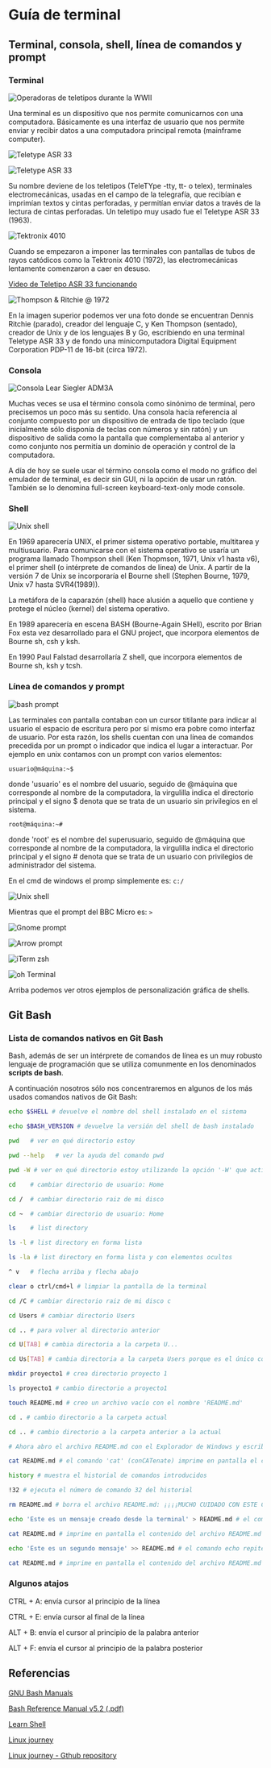 # Guía de terminal

## Terminal, consola, shell, línea de comandos y prompt

### Terminal

![Operadoras de teletipos durante la WWII](./images/WACsOperateTeletype.jpg)

Una terminal es un dispositivo que nos permite comunicarnos con una computadora. Básicamente es una interfaz de usuario que nos permite enviar y recibir datos a una computadora principal remota (mainframe computer).

![Teletype ASR 33](./images/Teletype-33-full.jpg)

![Teletype ASR 33](./images/Teletype%20Model%20ASR-33.jpg)

Su nombre deviene de los teletipos (TeleTYpe -tty, tt- o telex), terminales electromecánicas, usadas en el campo de la telegrafía, que recibían e imprimían textos y cintas perforadas, y permitían enviar datos a través de la lectura de cintas perforadas. Un teletipo muy usado fue el Teletype ASR 33 (1963).

![Tektronix 4010](./images/Tektronix_4010_DSC_0056.jpg)

Cuando se empezaron a imponer las terminales con pantallas de tubos de rayos catódicos como la Tektronix 4010 (1972), las electromecánicas lentamente comenzaron a caer en desuso.

[Video de Teletipo ASR 33 funcionando](https://youtu.be/S81GyMKH7zw)

![Thompson & Ritchie @ 1972](./images/Dennis%20Ritchie%20y%20Ken%20Thompson%20y%20el%20SO%20Unix%20en%201972.jpg)

En la imagen superior podemos ver una foto donde se encuentran Dennis Ritchie (parado), creador del lenguaje C, y Ken Thompson (sentado), creador de Unix y de los lenguajes B y Go, escribiendo en una terminal Teletype ASR 33 y de fondo una minicomputadora Digital Equipment Corporation PDP-11 de 16-bit (circa 1972).

### Consola

![Consola Lear Siegler ADM3A](./images/Lear%20Siegler%20ADM%203A%20Dumb%20console.jpg)

Muchas veces se usa el término consola como sinónimo de terminal, pero precisemos un poco más su sentido. Una consola hacía referencia al conjunto compuesto por un dispositivo de entrada de tipo teclado (que inicialmente sólo disponía de teclas con números y sin ratón) y un dispositivo de salida como la pantalla que complementaba al anterior y como conjunto nos permitía un dominio de operación y control de la computadora.

A día de hoy se suele usar el término consola como el modo no gráfico del emulador de terminal, es decir sin GUI, ni la opción de usar un ratón. También se lo denomina full-screen keyboard-text-only mode console.

### Shell

![Unix shell](./images/unix-shell.jpeg)

En 1969 aparecería UNIX, el primer sistema operativo portable, multitarea y multiusuario. Para comunicarse con el sistema operativo se usaría un programa llamado Thompson shell (Ken Thopmson, 1971, Unix v1 hasta v6), el primer shell (o intérprete de comandos de línea) de Unix. A partir de la versión 7 de Unix se incorporaría el Bourne shell (Stephen Bourne, 1979, Unix v7 hasta SVR4(1989)).

La metáfora de la caparazón (shell) hace alusión a aquello que contiene y protege el núcleo (kernel) del sistema operativo.

En 1989 aparecería en escena BASH (Bourne-Again SHell), escrito por Brian Fox esta vez desarrollado para el GNU project, que incorpora elementos de Bourne sh, csh y ksh.

En 1990 Paul Falstad desarrollaría Z shell, que incorpora elementos de Bourne sh, ksh y tcsh.

### Línea de comandos y prompt

![bash prompt](./images/linux-bash-prompt.jpg)

Las terminales con pantalla contaban con un cursor titilante para indicar al usuario el espacio de escritura pero por sí mismo era pobre como interfaz de usuario. Por esta razón, los shells cuentan con una línea de comandos precedida por un prompt o indicador que indica el lugar a interactuar. Por ejemplo en unix contamos con un prompt con varios elementos:

`usuario@máquina:~$`

donde 'usuario' es el nombre del usuario, seguido de @máquina que corresponde al nombre de la computadora, la virgulilla indica el directorio principal y el signo $ denota que se trata de un usuario sin privilegios en el sistema.

`root@máquina:~#`

donde 'root' es el nombre del superusuario, seguido de @máquina que corresponde al nombre de la computadora, la virgulilla indica el directorio principal y el signo # denota que se trata de un usuario con privilegios de administrador del sistema.

En el cmd de windows el promp simplemente es: `c:/`

![Unix shell](./images/Hard_reset_BBC_Micro_32K_Acorn_DFS.gif)

Mientras que el prompt del BBC Micro es: `>`

![Gnome prompt](./images/640px-Linux_command-line._Bash._GNOME_Terminal._screenshot.png)

![Arrow prompt](./images/CmderPrompt.png)

![iTerm zsh](./images/iterminal-zsh.jpg)

![oh Terminal](./images/terminal-oh-final-2.png)

Arriba podemos ver otros ejemplos de personalización gráfica de shells.

## Git Bash

### Lista de comandos nativos en Git Bash

Bash, además de ser un intérprete de comandos de línea es un muy robusto lenguaje de programación que se utiliza comunmente en los denominados **scripts de bash**.

A continuación nosotros sólo nos concentraremos en algunos de los más usados comandos nativos de Git Bash:

```bash
echo $SHELL # devuelve el nombre del shell instalado en el sistema

echo $BASH_VERSION # devuelve la versión del shell de bash instalado

pwd   # ver en qué directorio estoy

pwd --help   # ver la ayuda del comando pwd

pwd -W # ver en qué directorio estoy utilizando la opción '-W' que activa el formato de rutas de Windows

cd    # cambiar directorio de usuario: Home

cd /  # cambiar directorio raiz de mi disco

cd ~  # cambiar directorio de usuario: Home

ls    # list directory

ls -l # list directory en forma lista

ls -la # list directory en forma lista y con elementos ocultos

^ v   # flecha arriba y flecha abajo

clear o ctrl/cmd+l # limpiar la pantalla de la terminal

cd /C # cambiar directorio raiz de mi disco c

cd Users # cambiar directorio Users

cd .. # para volver al directorio anterior

cd U[TAB] # cambia directoria a la carpeta U...

cd Us[TAB] # cambia directoria a la carpeta Users porque es el único con esas dos letras

mkdir proyecto1 # crea directorio proyecto 1

ls proyecto1 # cambio directorio a proyecto1

touch README.md # creo un archivo vacío con el nombre 'README.md'

cd . # cambio directorio a la carpeta actual

cd .. # cambio directorio a la carpeta anterior a la actual

# Ahora abro el archivo README.md con el Explorador de Windows y escribo el siguiente texto: 'Este es un mensaje'. Guardo el archivo.

cat README.md # el comando 'cat' (conCATenate) imprime en pantalla el contenido del archivo README.md

history # muestra el historial de comandos introducidos

!32 # ejecuta el número de comando 32 del historial

rm README.md # borra el archivo README.md: ¡¡¡¡MUCHO CUIDADO CON ESTE COMANDO!!!!

echo 'Este es un mensaje creado desde la terminal' > README.md # el comando echo repite el argumento 'Este es un mensaje creado desde la terminal' y redirecciona dicha salida con el operador '>' al archivo archivo 'README.md' que si no lo encuentra entonces lo crea.

cat README.md # imprime en pantalla el contenido del archivo README.md

echo 'Este es un segundo mensaje' >> README.md # el comando echo repite el argumento 'Este es un segundo mensaje' y redirecciona dicha salida de forma agregada con el operador '>>' al archivo archivo 'README.md' que si no lo encuentra entonces lo crea.

cat README.md # imprime en pantalla el contenido del archivo README.md
```

### Algunos atajos

CTRL + A: envía cursor al principio de la línea

CTRL + E: envía cursor al final de la línea

ALT + B: envía el cursor al principio de la palabra anterior

ALT + F: envía el cursor al principio de la palabra posterior

## Referencias

[GNU Bash Manuals](https://www.gnu.org/software/bash/manual/)

[Bash Reference Manual v5.2 (.pdf)](https://www.gnu.org/software/bash/manual/bash.pdf)

[Learn Shell](https://www.learnshell.org/)

[Linux journey](https://linuxjourney.com/)

[Linux journey - Gthub repository](https://github.com/cindyq/linuxjourney)
